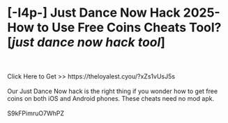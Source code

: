 # [-I4p-] Just Dance Now Hack 2025- How to Use Free Coins Cheats Tool? [*just dance now hack tool*]
<br>
<br>Click Here to Get >> https://theloyalest.cyou/?xZs1vUsJ5s
<br>
<br>Our Just Dance Now hack is the right thing if you wonder how to get free coins on both iOS and Android phones. These cheats need no mod apk.
<br>
<br>S9kFPimruO7WhPZ

